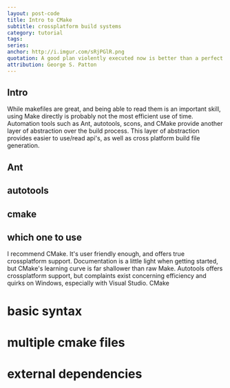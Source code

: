 ```yaml
---
layout: post-code
title: Intro to CMake
subtitle: crossplatform build systems
category: tutorial
tags:
series:
anchor: http://i.imgur.com/sRjPGlR.png
quotation: A good plan violently executed now is better than a perfect plan executed next week.
attribution: George S. Patton
---
```



## Intro
While makefiles are great, and being able to read them is an important skill, using Make directly is probably not the most efficient use of time. Automation tools such as Ant, autotools, scons, and CMake provide another layer of abstraction over the build process. This layer of abstraction provides easier to use/read api's, as well as cross platform build file generation.
## Ant

## autotools

## cmake

## which one to use
I recommend CMake. It's user friendly enough, and offers true crossplatform support. Documentation is a little light when getting started, but CMake's learning curve is far shallower than raw Make. Autotools offers crossplatform support, but complaints exist concerning efficiency and quirks on Windows, especially with Visual Studio. CMake

# basic syntax

# multiple cmake files

# external dependencies
